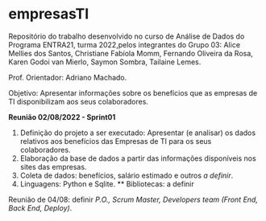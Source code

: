 # empresasTI
Repositório do trabalho desenvolvido no curso de Análise de Dados do Programa ENTRA21, turma 2022,pelos integrantes do Grupo 03: 
Alice Mellies dos Santos, Christiane Fabíola Momm, Fernando Oliveira da Rosa, Karen Godoi van Mierlo, Saymon Sombra, Tailaine Lemes.

Prof. Orientador: Adriano Machado.

Objetivo: Apresentar informações sobre os benefícios que as empresas de TI disponibilizam aos seus colaboradores.

**Reunião 02/08/2022 - Sprint01**
1) Definição do projeto a ser executado: Apresentar (e analisar) os dados relativos aos benefícios das Empresas de TI para os seus colaboradores.
2) Elaboração da base de dados a partir das informações disponíveis nos sites das empresas.
3) Coleta de dados: benefícios, salário estimado e outros *a definir*.
4) Linguagens: Python e Sqlite.
** Bibliotecas: a definir

Reunião de 04/08: definir *P.O., Scrum Master, Developers team (Front End, Back End, Deploy)*.
